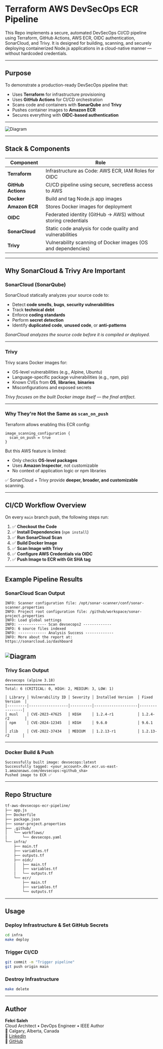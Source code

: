 
# Terraform AWS DevSecOps ECR Pipeline

This Repo implements a secure, automated DevSecOps CI/CD pipeline using Terraform, GitHub Actions, AWS ECR, OIDC authentication, SonarCloud, and Trivy. It is designed for building, scanning, and securely deploying containerized Node.js applications in a cloud-native manner — without hardcoded credentials.

---

## Purpose

To demonstrate a production-ready DevSecOps pipeline that:
- Uses **Terraform** for infrastructure provisioning
- Uses **GitHub Actions** for CI/CD orchestration
- Scans code and containers with **SonarQube** and **Trivy**
- Pushes container images to **Amazon ECR**
- Secures everything with **OIDC-based authentication**

---

![Diagram](devsecops-pipeline.png)

---
## Stack & Components

| Component     | Role                                                                 |
|---------------|----------------------------------------------------------------------|
| **Terraform** | Infrastructure as Code: AWS ECR, IAM Roles for OIDC                  |
| **GitHub Actions** | CI/CD pipeline using secure, secretless access to AWS           |
| **Docker**    | Build and tag Node.js app images                                      |
| **Amazon ECR**| Stores Docker images for deployment                                   |
| **OIDC**      | Federated identity (GitHub → AWS) without storing credentials         |
| **SonarCloud**| Static code analysis for code quality and vulnerabilities            |
| **Trivy**     | Vulnerability scanning of Docker images (OS and dependencies)         |

---

## Why SonarCloud & Trivy Are Important

### SonarCloud (SonarQube)
SonarCloud statically analyzes your source code to:
- Detect **code smells**, **bugs**, **security vulnerabilities**
- Track **technical debt**
- Enforce **coding standards**
- Perform **secret detection**
- Identify **duplicated code**, **unused code**, or **anti-patterns**

_SonarCloud analyzes the source code before it is compiled or deployed._

---

### Trivy
Trivy scans Docker images for:
- OS-level vulnerabilities (e.g., Alpine, Ubuntu)
- Language-specific package vulnerabilities (e.g., npm, pip)
- Known CVEs from **OS**, **libraries**, **binaries**
- Misconfigurations and exposed secrets

_Trivy focuses on the built Docker image itself — the final artifact._

---

### Why They're Not the Same as `scan_on_push`
Terraform allows enabling this ECR config:
```hcl
image_scanning_configuration {
  scan_on_push = true
}
```
But this AWS feature is limited:
- Only checks **OS-level packages**
- Uses **Amazon Inspector**, not customizable
- No context of application logic or npm libraries

✅ SonarCloud + Trivy provide **deeper, broader, and customizable** scanning.

---

## CI/CD Workflow Overview

On every `main` branch push, the following steps run:

1. ✅ **Checkout the Code**
2. ✅ **Install Dependencies** (`npm install`)
3. ✅ **Run SonarCloud Scan**
4. ✅ **Build Docker Image**
5. ✅ **Scan Image with Trivy**
6. ✅ **Configure AWS Credentials via OIDC**
7. ✅ **Push Image to ECR with Git SHA tag**

---

## Example Pipeline Results

### SonarCloud Scan Output

```log
INFO: Scanner configuration file: /opt/sonar-scanner/conf/sonar-scanner.properties
INFO: Project root configuration file: /github/workspace/sonar-project.properties
INFO: Load global settings
INFO: ------------- Scan devsecops2 -------------
INFO: 6 source files indexed
INFO: ------------- Analysis Success -------------
INFO: More about the report at:
https://sonarcloud.io/dashboard
```
![Diagram](sonarqube-result.png)
---

### Trivy Scan Output

```log
devsecops (alpine 3.18)
=======================
Total: 6 (CRITICAL: 0, HIGH: 2, MEDIUM: 3, LOW: 1)

│ Library │ Vulnerability ID │ Severity │ Installed Version  │ Fixed Version  │
│---------│------------------│----------│--------------------│----------------│
│ musl    │ CVE-2023-47625   │ HIGH     │ 1.2.4-r1           │ 1.2.4-r2       │
│ npm     │ CVE-2024-12345   │ HIGH     │ 9.6.0              │ 9.6.1          │
│ zlib    │ CVE-2022-37434   │ MEDIUM   │ 1.2.13-r1          │ 1.2.13-r2      │
```

---

### Docker Build & Push

```log
Successfully built image: devsecops:latest
Successfully tagged: <your_account>.dkr.ecr.us-east-1.amazonaws.com/devsecops:<github_sha>
Pushed image to ECR ✅
```

---

## Repo Structure

```bash
tf-aws-devsecops-ecr-pipeline/
├── app.js
├── Dockerfile
├── package.json
├── sonar-project.properties
├── .github/
│   └── workflows/
│       └── devsecops.yaml
└── infra/
    ├── main.tf
    ├── variables.tf
    ├── outputs.tf
    ├── oidc/
    │   ├── main.tf
    │   ├── variables.tf
    │   └── outputs.tf
    └── ecr/
        ├── main.tf
        ├── variables.tf
        └── outputs.tf
```

---

## Usage

### Deploy Infrastructure & Set GitHub Secrets
```bash
cd infra
make deploy
```

### Trigger CI/CD
```bash
git commit -m "Trigger pipeline"
git push origin main
```

### Destroy Infrastructure
```bash
make delete
```

---

## Author

**Fekri Saleh**  
Cloud Architect • DevOps Engineer • IEEE Author  
📍 Calgary, Alberta, Canada  
🔗 [LinkedIn](https://www.linkedin.com/in/fekri600)  
🔗 [GitHub](https://github.com/fekri600)
